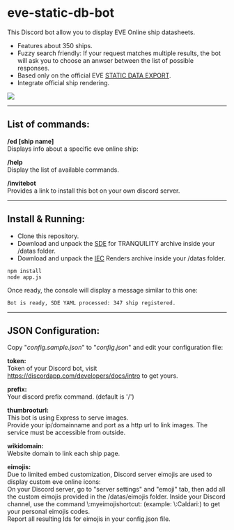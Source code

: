 # eve-static-db-bot

This Discord bot allow you to display EVE Online ship datasheets.

* Features about 350 ships.
* Fuzzy search friendly: If your request matches multiple results, the bot will ask you to choose an anwser between the list of possible responses.
* Based only on the official EVE [STATIC DATA EXPORT](https://developers.eveonline.com/resource/resources).
* Integrate official ship rendering.


![](https://drive.google.com/uc?export=download&id=1QJMuShbdnI10FuvheOl1VmHiNZ2iMOxw)

*****

## List of commands:

**/ed [ship name]**  
Displays info about a specific eve online ship:  

**/help**  
Display the list of available commands.

**/invitebot**  
Provides a link to install this bot on your own discord server.

*****

## Install & Running:

* Clone this repository.
* Download and unpack the [SDE](https://developers.eveonline.com/resource/resources) for TRANQUILITY archive inside your /datas folder. 
* Download and unpack the [IEC](https://developers.eveonline.com/resource/resources) Renders archive inside your /datas folder.
```
npm install
node app.js
```
Once ready, the console will display a message similar to this one:
```
Bot is ready, SDE YAML processed: 347 ship registered.
```


*****

## JSON Configuration:

Copy "*config.sample.json*" to "*config.json*" and edit your configuration file:  

__token:__  
Token of your Discord bot, visit https://discordapp.com/developers/docs/intro to get yours.

__prefix:__  
Your discord prefix command. (default is '/')

__thumbrooturl:__  
This bot is using Express to serve images.  
Provide your ip/domainname and port as a http url to link images. The service must be accessible from outside.


__wikidomain:__  
Website domain to link each ship page.


__eimojis:__  
Due to limited embed customization, Discord server eimojis are used to display custom eve online icons:    
On your Discord server, go to "server settings" and "emoji" tab, then add all the custom eimojis provided in the /datas/eimojis folder.
Inside your Discord channel, use the command \\:myeimojishortcut: (example: \\:Caldari:) to get your personal eimojis codes.  
Report all resulting Ids for eimojis in your config.json file.


